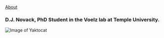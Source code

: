 [About](https://djnovack.github.io/about/)
### D.J. Novack, PhD Student in the Voelz lab at Temple University.
![Image of Yaktocat](https://octodex.github.com/_images/computerdog.jpg)
